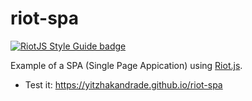 # riot-spa

[![RiotJS Style Guide badge](https://cdn.rawgit.com/voorhoede/riotjs-style-guide/master/riotjs-style-guide.svg)](https://github.com/voorhoede/riotjs-style-guide)

Example of a SPA (Single Page Appication) using [Riot.js](http://riotjs.com/).

- Test it: https://yitzhakandrade.github.io/riot-spa
